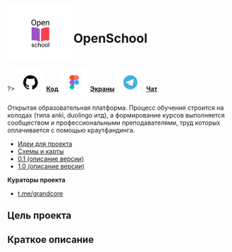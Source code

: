 <div style="display:flex; flex-direction: row;align-items: center;">
<div> <img width="150"  height="auto" src="../../_media/logo-openschool.png" alt="OpenSchool"></div>
<div>
<h1>OpenSchool</h1>
</div>
</div>

?> <span style="vertical-align: -12px">![github](../../_media/icon-github.png ":size=32")</span> [**Код**](https://github.com/grandcore/openschool")
<span style="vertical-align: -12px">![figma](../../_media/icon-figma.png ":size=32")</span> [**Экраны**](https://www.figma.com/file/NlikNEJQHliYlxI3MHhiSW/Share?node-id=9473%3A4)
<span style="vertical-align: -12px">![telegram](../../_media/icon-telegram.png ":size=32")</span> [**Чат**](https://t.me/joinchat/WOqWW6843XYND-Zb)

Открытая образовательная платформа. Процесс обучения строится на колодах (типа anki, duolingo итд), а формирование курсов выполняется сообществом и профессиональными преподавателями, труд которых оплачивается с помощью краутфандинга.

- [Идеи для проекта](ru/2.3-openschool/openschool-ideas.md)
- [Схемы и карты](ru/2.3-openschool/openschool-map.drawio ":ignore")
- [0.1 (описание версии)](ru/2.3-openschool/openschool-v0.1.md)
- [1.0 (описание версии)](ru/2.3-openschool/openschool-v1.0.md)

**Кураторы проекта**

- [t.me/grandcore](https://t.me/grandcore)

## Цель проекта

## Краткое описание
